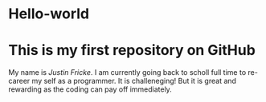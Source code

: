# Hello-world

<h1><strong>This is my first repository on GitHub</strong></h1>
<p>My name is <em>Justin Fricke</em>. I am currently going back to scholl full time to re-career my self as a programmer.
It is challeneging! But it is great and rewarding as the coding can pay off immediately.</p>
